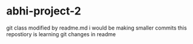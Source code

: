 # abhi-project-2
git class
modified by readme.md
i would be making smaller commits
this repostiory is learning git
changes in readme

